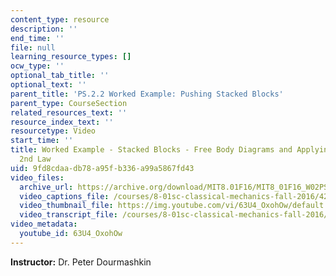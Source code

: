 ```yaml
---
content_type: resource
description: ''
end_time: ''
file: null
learning_resource_types: []
ocw_type: ''
optional_tab_title: ''
optional_text: ''
parent_title: 'PS.2.2 Worked Example: Pushing Stacked Blocks'
parent_type: CourseSection
related_resources_text: ''
resource_index_text: ''
resourcetype: Video
start_time: ''
title: Worked Example - Stacked Blocks - Free Body Diagrams and Applying Newton's
  2nd Law
uid: 9fd8cdaa-db78-a95f-b336-a99a5867fd43
video_files:
  archive_url: https://archive.org/download/MIT8.01F16/MIT8_01F16_W02PS01v02_1_360p.mp4
  video_captions_file: /courses/8-01sc-classical-mechanics-fall-2016/42f53f0e48de5812b3ce2555f3b33035_63U4_OxohOw.vtt
  video_thumbnail_file: https://img.youtube.com/vi/63U4_OxohOw/default.jpg
  video_transcript_file: /courses/8-01sc-classical-mechanics-fall-2016/6c1de9756ae63d3729bdcbbd9f94b644_63U4_OxohOw.pdf
video_metadata:
  youtube_id: 63U4_OxohOw
---
```


**Instructor:** Dr. Peter Dourmashkin